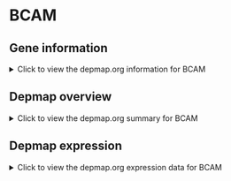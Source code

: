 <h1>BCAM</h1>

<h2>Gene information</h2>
<details>
  <summary>Click to view the depmap.org information for BCAM</summary>
  <iframe src="https://depmap.org/portal/gene/BCAM?tab=about" style="border:none;width:100%;height:800px"></iframe>
</details>

<h2>Depmap overview</h2>
<details>
  <summary>Click to view the depmap.org summary for BCAM</summary>
  <iframe src="https://depmap.org/portal/gene/BCAM?tab=overview" style="border:none;width:100%;height:800px"></iframe>
</details>

<h2>Depmap expression</h2>
<details>
  <summary>Click to view the depmap.org expression data for BCAM</summary>
  <iframe src="https://depmap.org/portal/gene/BCAM?tab=characterization" style="border:none;width:100%;height:800px"></iframe>
</details>


<!--
<h2>Reactome Pathway diagram</h2>
PNAME
-->



